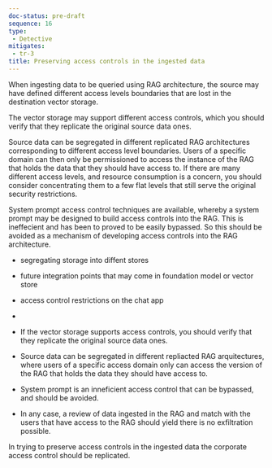 ```yaml
---
doc-status: pre-draft
sequence: 16
type:
 - Detective
mitigates:
 - tr-3
title: Preserving access controls in the ingested data
---
```


When ingesting data to be queried using RAG architecture, the source may have defined different access levels boundaries that are lost in the destination vector storage.

The vector storage may support different access controls, which you should verify that they replicate the original source data ones.

Source data can be segregated in different replicated RAG architectures corresponding to different access level boundaries. Users of a specific domain can then only be permissioned to access the instance of the RAG that holds the data that they should have access to. If there are many different access levels, and resource consumption is a concern, you should consider concentrating them to a few flat levels that still serve the original security restrictions.

System prompt access control techniques are available, whereby a system prompt may be designed to build access controls into the RAG. This is ineffecient and has been to proved to be easily bypassed. So this should be avoided as a mechanism of developing access controls into the RAG architecture.

- segregating storage into diffent stores
- future integration points that may come in foundation model or vector store
- access control restrictions on the chat app
- 

- If the vector storage supports access controls, you should verify that they replicate the original source data ones.
- Source data can be segregated in different repliacted RAG arquitectures, where users of a specific access domain only can access the version of the RAG that holds the data they should have access to.
- System prompt is an inneficient access control that can be bypassed, and should be avoided.
- In any case, a review of data ingested in the RAG and match with the users that have access to the RAG should yield there is no exfiltration possible.

In trying to preserve access controls in the ingested data the corporate access control should be replicated. 
